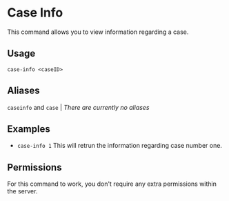 # Case Info
This command allows you to view information regarding a case. 

## Usage
`case-info <caseID>`

## Aliases
`caseinfo` and `case` | *There are currently no aliases*

## Examples
- `case-info 1` This will retrun the information regarding case number one.

## Permissions
For this command to work, you don't require any extra permissions within the server.